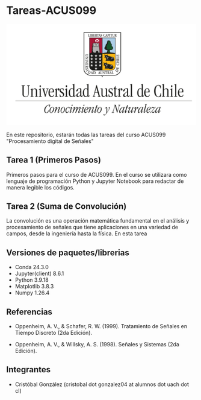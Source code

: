 # Tareas-ACUS099

![Logo UACh](Tarea2/fotos/logo_uach.png "Título alternativo")

En este repositorio, estarán todas las tareas del curso ACUS099 "Procesamiento digital de Señales"

## Tarea 1 (Primeros Pasos)

Primeros pasos para el curso de ACUS099. En el curso se utilizara como lenguaje de programación Python y Jupyter Notebook para redactar de manera legible los códigos.

## Tarea 2 (Suma de Convolución)

La convolución es una operación matemática fundamental en el análisis y procesamiento de señales que tiene aplicaciones en una variedad de campos, desde la ingeniería hasta la física. En esta tarea

## Versiones de paquetes/librerias

+ Conda 24.3.0
+ Jupyter(client) 8.6.1
+ Python 3.9.18
+ Matplotlib 3.8.3
+ Numpy 1.26.4

## Referencias

+ Oppenheim, A. V., & Schafer, R. W. (1999). Tratamiento de Señales en Tiempo Discreto (2da Edición).

+ Oppenheim, A. V., & Willsky, A. S. (1998). Señales y Sistemas (2da Edición).

## Integrantes

+ Cristóbal González (cristobal dot gonzalez04 at alumnos dot uach dot cl)
